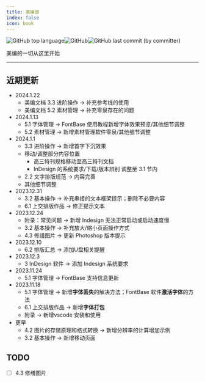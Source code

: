 ```yaml
---
title: 美编部
index: false
icon: book
---
```


![GitHub top language](https://img.shields.io/github/languages/top/szhhwh/jingji_TSreference_vue)![GitHub](https://img.shields.io/github/license/szhhwh/jingji_TSreference_vue)![GitHub last commit (by committer)](https://img.shields.io/github/last-commit/szhhwh/jingji_TSreference_vue)

美编的一切从这里开始

---

## 近期更新
- 2024.1.22
  - 美编文档 3.3 进阶操作 -> 补充参考线的使用
  - 美编文档 5.2 素材管理 -> 补充零泉存在的问题
- 2024.1.13
  - 5.1 字体管理 -> FontBase 使用教程新增字体效果预览/其他细节调整
  - 5.2 素材管理 -> 新增素材管理软件零泉/其他细节调整
- 2024.1.1
  - 3.3 进阶操作 -> 新增首字下沉效果
  - 移动/调整部分内容位置
    - 高三特刊规格移动至高三特刊文档
    - InDesign 的系统要求/下载/版本辨别 调整至 3.1 节内
  - 2.2 文字排版规范 -> 内容完善
  - 其他细节调整
- 2023.12.31
  - 3.2 基本操作 -> 补充串接的文本框架提示；删除不必要内容
  - 6.1 上交排版作品 -> 修正提示文本
- 2023.12.24
  - 附录：常见问题 -> 新增 Indesign 无法正常启动或启动速度慢
  - 3.2 基本操作 -> 补充放大/缩小页面操作方式
  - 4.3 修缮图片 -> 更新 Photoshop 版本提示
- 2023.12.10
  - 6.2 排版汇总 -> 添加U盘相关提醒
- 2023.12.3
  - 3 InDesign 软件 -> 添加 Indesign 系统要求
- 2023.11.24
  - 5.1 字体管理 -> FontBase 支持信息更新
- 2023.11.18
  - 5.1 字体管理 -> 新增**字体丢失**的解决方法；FontBase 软件**激活字体**的方法
  - 6.1 上交排版作品 -> 新增**字体打包**
  - 附录 -> 新增vscode 安装和使用
- 更早
  - 4.2 图片的存储原理和格式转换 -> 新增分辨率的计算增加示例
  - 3.2 基本操作 -> 新增移动页面

## TODO
- [ ] 4.3 修缮图片
